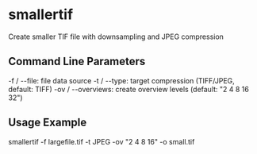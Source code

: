 # smallertif
Create smaller TIF file with downsampling and JPEG compression

## Command Line Parameters
-f / --file: file data source
-t / --type: target compression (TIFF/JPEG, default: TIFF)
-ov / --overviews: create overview levels (default: "2 4 8 16 32")

## Usage Example
smallertif -f largefile.tif -t JPEG -ov "2 4 8 16" -o small.tif
